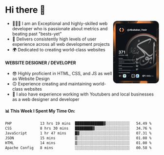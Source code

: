 <link rel="stylesheet" href="./main.css">

# Hi there 👋
<a href="https://app.daily.dev/Abubakar_Yasir"><img src="https://github.com/AbubakarYasir/AbubakarYasir/blob/main/devcard.svg" align="right" width="150" alt="Abubakar Yasir's Dev Card"/></a>

- 👨🏻‍💻 I am an Exceptional and highly-skilled web developer who is passionate about metrics and beating past "bests-yet"
- 👤 Delivers consistently high levels of user experience across all web development projects
- 🌍 Dedicated to creating world-class websites

#### WEBSITE DESIGNER / DEVELOPER

- 😎 Highly proficient in HTML, CSS, and JS
as well as Website Design
- 🙃 Experience creating and maintaining world-class websites
- 💼 I also have experience working with Youtubers and local businesses as a web designer and developer

#### 📊 This Week I Spent My Time On:
<!--START_SECTION:waka-->

```text
PHP             13 hrs 19 mins  █████████████▓░░░░░░░░░░░   54.49 %
CSS             8 hrs 30 mins   ████████▓░░░░░░░░░░░░░░░░   34.76 %
JavaScript      1 hr 47 mins    █▓░░░░░░░░░░░░░░░░░░░░░░░   07.31 %
JSON            15 mins         ▒░░░░░░░░░░░░░░░░░░░░░░░░   01.08 %
HTML            14 mins         ▒░░░░░░░░░░░░░░░░░░░░░░░░   01.00 %
Apache Config   8 mins          ░░░░░░░░░░░░░░░░░░░░░░░░░   00.58 %
```

<!--END_SECTION:waka-->


\
&nbsp;
\
&nbsp;
\
&nbsp;
\
&nbsp;

